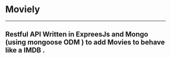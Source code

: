 # Moviely

***
## Restful API Written in ExpreesJs and Mongo (using mongoose ODM ) to add Movies to behave like a IMDB .
